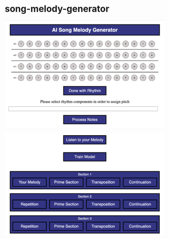 # song-melody-generator

![rhythm and pitch section of website](./screenshots/rhythm%20and%20pitch.png)

![training and section selection of website](./screenshots/training%20and%20sections.png)
